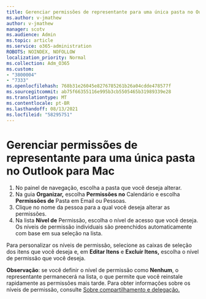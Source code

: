 ```yaml
---
title: Gerenciar permissões de representante para uma única pasta no Outlook para Mac
ms.author: v-jmathew
author: v-jmathew
manager: scotv
ms.audience: Admin
ms.topic: article
ms.service: o365-administration
ROBOTS: NOINDEX, NOFOLLOW
localization_priority: Normal
ms.collection: Adm_O365
ms.custom:
- "3800004"
- "7333"
ms.openlocfilehash: 768b31e26045e8276785261b26a04cdde478577f
ms.sourcegitcommit: ab75f66355116e995b3cb5505465b31989339e28
ms.translationtype: MT
ms.contentlocale: pt-BR
ms.lasthandoff: 08/13/2021
ms.locfileid: "58295751"
---
```

# <a name="manage-delegate-permissions-for-a-single-folder-in-outlook-for-mac"></a>Gerenciar permissões de representante para uma única pasta no Outlook para Mac

1. No painel de navegação, escolha a pasta que você deseja alterar.
2. Na guia **Organizar,** escolha **Permissões no** Calendário e escolha **Permissões de** Pasta em Email ou Pessoas.
3. Clique no nome da pessoa para a qual você deseja alterar as permissões.
4. Na lista **Nível de** Permissão, escolha o nível de acesso que você deseja. Os níveis de permissão individuais são preenchidos automaticamente com base em sua seleção na lista.

Para personalizar os níveis de permissão, selecione as caixas de seleção dos itens que você deseja e, em **Editar Itens** e **Excluir Itens,** escolha o nível de permissão que você deseja.

**Observação**: se você definir o nível de permissão como **Nenhum**, o representante permanecerá na lista, o que permite que você reinstale rapidamente as permissões mais tarde. Para obter informações sobre os níveis de permissão, consulte [Sobre compartilhamento e delegação.](https://support.microsoft.com/office/options-for-sharing-and-delegating-folders-in-outlook-for-mac-480d8054-68ce-4150-ba1e-b9b7f2fc4ce5)
